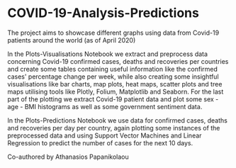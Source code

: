 # COVID-19-Analysis-Predictions

The project aims to showcase different graphs using data from Covid-19 patients around the world (as of April 2020)

In the Plots-Visualisations Notebook we extract and preprocess data concerning Covid-19 confirmed cases, deaths and recoveries per countries and create some tables containing useful information like the confirmed cases' percentage change per week, while also creating some insightful visualisations like bar charts, map plots, heat maps, scatter plots and tree maps utilising tools like Plotly, Folium, Matplotlib and Seaborn. For the last part of the plotting we extract Covid-19 patient data and plot some sex - age - BMI histograms as well as some government sentiment data.

In the Plots-Predictions Notebook we use data for confirmed cases, deaths and recoveries per day per country, again plotting some instances of the preprocessed data and using Support Vector Machines and Linear Regression to predict the number of cases for the next 10 days.

Co-authored by Athanasios Papanikolaou
